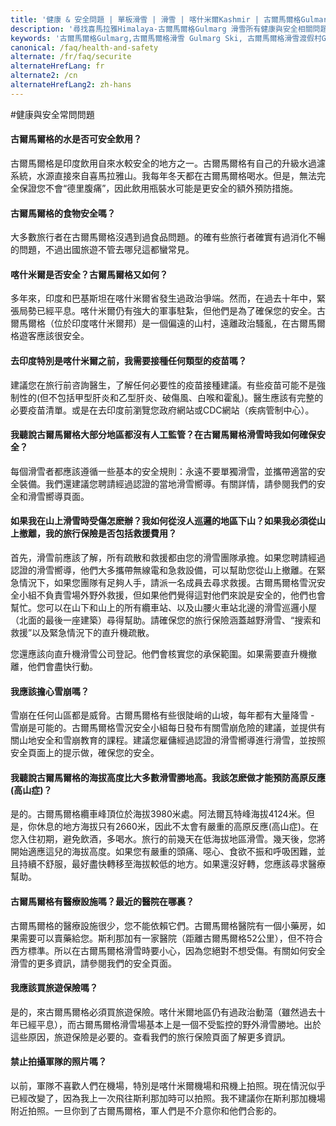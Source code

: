 ```yaml
---
title: '健康 & 安全問題 | 單板滑雪 | 滑雪 | 喀什米爾Kashmir | 古爾馬爾格Gulmarg | 印度India | Skigulmarg.com'
description: '尋找喜馬拉雅Himalaya-古爾馬爾格Gulmarg 滑雪所有健康與安全相關問題與解答。 如 : 水、食物、山、喀什米爾Kashmir的軍事安全..等。目前到古爾馬爾格Gulmarg旅遊安全嗎？'
keywords: '古爾馬爾格Gulmarg,古爾馬爾格滑雪 Gulmarg Ski, 古爾馬爾格滑雪渡假村Gulmarg Ski Resort, 喀什米爾滑雪Skiing in the Himalayas, 印度滑雪Skiing in India, 喜馬拉雅Himalaya, 喀什米爾Kashmir, Skigulmarg.com'
canonical: /faq/health-and-safety
alternate: /fr/faq/securite
alternateHrefLang: fr
alternate2: /cn
alternateHrefLang2: zh-hans
---
```


#健康與安全常問問題

<div class="accordion fancy clean">
    <article class="ac-item">
        <h4 class="ac-title" id="one">古爾馬爾格的水是否可安全飲用？</h4>
        <div class="ac-content">
            <p>
                古爾馬爾格是印度飲用自來水較安全的地方之一。古爾馬爾格有自己的升級水過濾系統，水源直接來自喜馬拉雅山。我每年冬天都在古爾馬爾格喝水。但是，無法完全保證您不會“德里腹痛”，因此飲用瓶裝水可能是更安全的額外預防措施。
            </p>
        </div>
    </article>
    <article class="ac-item">
        <h4 class="ac-title" id="two">古爾馬爾格的食物安全嗎？</h4>
        <div class="ac-content">
            <p>
                大多數旅行者在古爾馬爾格沒遇到過食品問題。的確有些旅行者確實有過消化不暢的問題，不過出國旅遊不管去哪兒這都蠻常見。
            </p>
        </div>
    </article>
    <article class="ac-item">
        <h4 class="ac-title" id="three">喀什米爾是否安全？古爾馬爾格又如何？</h4>
        <div class="ac-content">
            <p>
                多年來，印度和巴基斯坦在喀什米爾省發生過政治爭端。然而，在過去十年中，緊張局勢已經平息。喀什米爾仍有強大的軍事駐紮，但他們是為了確保您的安全。古爾馬爾格（位於印度喀什米爾邦）是一個偏遠的山村，遠離政治騷亂，在古爾馬爾格遊客應該很安全。
            </p>
        </div>
    </article>
    <article class="ac-item">
        <h4 class="ac-title" id="four">去印度特別是喀什米爾之前，我需要接種任何類型的疫苗嗎？</h4>
        <div class="ac-content">
          <p>
            建議您在旅行前咨詢醫生，了解任何必要性的疫苗接種建議。有些疫苗可能不是強制性的(但不包括甲型肝炎和乙型肝炎、破傷風、白喉和霍亂)。醫生應該有完整的必要疫苗清單。或是在去印度前瀏覽您政府網站或CDC網站（疾病管制中心）。
        </p>
        </div>
    </article>
    <article class="ac-item">
        <h4 class="ac-title" id="five">我聽說古爾馬爾格大部分地區都沒有人工監管？在古爾馬爾格滑雪時我如何確保安全？</h4>
        <div class="ac-content">
            <p>
                每個滑雪者都應該遵循一些基本的安全規則：永遠不要單獨滑雪，並攜帶適當的安全裝備。我們還建議您聘請經過認證的當地滑雪嚮導。有關詳情，請參閱我們的安全和滑雪嚮導頁面。
            </p>
        </div>
    </article>
    <article class="ac-item">
        <h4 class="ac-title" id="six">如果我在山上滑雪時受傷怎麽辦？我如何從沒人巡邏的地區下山？如果我必須從山上撤離，我的旅行保險是否包括救援費用？</h4>
        <div class="ac-content">
            <p>
                首先，滑雪前應該了解，所有疏散和救援都由您的滑雪團隊承擔。如果您聘請經過認證的滑雪嚮導，他們大多攜帶無線電和急救設備，可以幫助您從山上撤離。在緊急情況下，如果您團隊有足夠人手，請派一名成員去尋求救援。古爾馬爾格雪況安全小組不負責雪場外野外救援，但如果他們覺得這對他們來說是安全的，他們也會幫忙。您可以在山下和山上的所有纜車站、以及山腰火車站北邊的滑雪巡邏小屋（北面的最後一座建築）尋得幫助。請確保您的旅行保險涵蓋越野滑雪、“搜索和救援”以及緊急情況下的直升機疏散。
            </p>
            <p>
                您還應該向直升機滑雪公司登記。他們會核實您的承保範圍。如果需要直升機撤離，他們會盡快行動。
            </p>
        </div>
    </article>
    <article class="ac-item">
        <h4 class="ac-title" id="seven">我應該擔心雪崩嗎？</h4>
        <div class="ac-content">
            <p>
                雪崩在任何山區都是威脅。古爾馬爾格有些很陡峭的山坡，每年都有大量降雪 - 雪崩是可能的。古爾馬爾格雪況安全小組每日發布有關雪崩危險的建議，並提供有關山地安全和雪崩教育的課程。建議您雇傭經過認證的滑雪嚮導進行滑雪，並按照安全頁面上的提示做，確保您的安全。
            </p>
        </div>
    </article>
    <article class="ac-item">
        <h4 class="ac-title" id="eight">我聽說古爾馬爾格的海拔高度比大多數滑雪勝地高。我該怎麽做才能預防高原反應(高山症)？</h4>
        <div class="ac-content">
            <p>
                是的。古爾馬爾格纜車峰頂位於海拔3980米處。阿法爾瓦特峰海拔4124米。但是，你休息的地方海拔只有2660米，因此不太會有嚴重的高原反應(高山症)。在您入住初期，避免飲酒，多喝水。旅行的前幾天在低海拔地區滑雪。幾天後，您將開始適應這兒的海拔高度。如果您有嚴重的頭痛、噁心、食欲不振和呼吸困難，並且持續不舒服，最好盡快轉移至海拔較低的地方。如果還沒好轉，您應該尋求醫療幫助。
            </p>
        </div>
    </article>
    <article class="ac-item">
        <h4 class="ac-title" id="nine">古爾馬爾格有醫療設施嗎？最近的醫院在哪裏？</h4>
        <div class="ac-content">
            <p>
                古爾馬爾格的醫療設施很少，您不能依賴它們。古爾馬爾格醫院有一個小藥房，如果需要可以賣藥給您。斯利那加有一家醫院（距離古爾馬爾格52公里），但不符合西方標準。所以在古爾馬爾格滑雪時要小心，因為您絕對不想受傷。有關如何安全滑雪的更多資訊，請參閱我們的安全頁面。
            </p>
        </div>
    </article>
    <article class="ac-item">
        <h4 class="ac-title" id="ten">我應該買旅遊保險嗎？</h4>
        <div class="ac-content">
            <p>
                是的，來古爾馬爾格必須買旅遊保險。喀什米爾地區仍有過政治動蕩（雖然過去十年已經平息），而古爾馬爾格滑雪場基本上是一個不受監控的野外滑雪勝地。出於這些原因，旅遊保險是必要的。查看我們的旅行保險頁面了解更多資訊。
            </p>
        </div>
    </article>
    <article class="ac-item">
        <h4 class="ac-title" id="eleven">禁止拍攝軍隊的照片嗎？</h4>
        <div class="ac-content">
            <p>
                以前，軍隊不喜歡人們在機場，特別是喀什米爾機場和飛機上拍照。現在情況似乎已經改變了，因為我上一次飛往斯利那加時可以拍照。我不建議你在斯利那加機場附近拍照。一旦你到了古爾馬爾格，軍人們是不介意你和他們合影的。
            </p>
        </div>
    </article>
</div>
